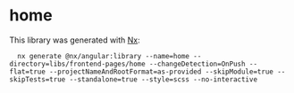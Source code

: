 # home

This library was generated with [Nx](https://nx.dev):

```shell
  nx generate @nx/angular:library --name=home --directory=libs/frontend-pages/home --changeDetection=OnPush --flat=true --projectNameAndRootFormat=as-provided --skipModule=true --skipTests=true --standalone=true --style=scss --no-interactive
```
